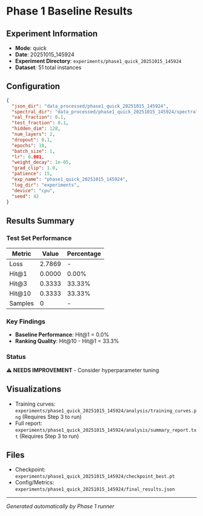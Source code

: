 # Phase 1 Baseline Results

## Experiment Information

- **Mode**: quick
- **Date**: 20251015_145924
- **Experiment Directory**: `experiments/phase1_quick_20251015_145924`
- **Dataset**: 51 total instances

## Configuration

```json
{
  "json_dir": "data_processed/phase1_quick_20251015_145924",
  "spectral_dir": "data_processed/phase1_quick_20251015_145924/spectral",
  "val_fraction": 0.1,
  "test_fraction": 0.1,
  "hidden_dim": 128,
  "num_layers": 2,
  "dropout": 0.1,
  "epochs": 10,
  "batch_size": 1,
  "lr": 0.001,
  "weight_decay": 1e-05,
  "grad_clip": 1.0,
  "patience": 15,
  "exp_name": "phase1_quick_20251015_145924",
  "log_dir": "experiments",
  "device": "cpu",
  "seed": 42
}
```

## Results Summary

### Test Set Performance

| Metric | Value | Percentage |
|--------|-------|------------|
| Loss | 2.7869 | - |
| Hit@1 | 0.0000 | 0.00% |
| Hit@3 | 0.3333 | 33.33% |
| Hit@10 | 0.3333 | 33.33% |
| Samples | 0 | - |

### Key Findings

- **Baseline Performance**: Hit@1 = 0.0%
- **Ranking Quality**: Hit@10 - Hit@1 = 33.3%

### Status

⚠️ **NEEDS IMPROVEMENT** - Consider hyperparameter tuning

## Visualizations

- Training curves: `experiments/phase1_quick_20251015_145924/analysis/training_curves.png` (Requires Step 3 to run)
- Full report: `experiments/phase1_quick_20251015_145924/analysis/summary_report.txt` (Requires Step 3 to run)

## Files

- Checkpoint: `experiments/phase1_quick_20251015_145924/checkpoint_best.pt`
- Config/Metrics: `experiments/phase1_quick_20251015_145924/final_results.json`

---

*Generated automatically by Phase 1 runner*
